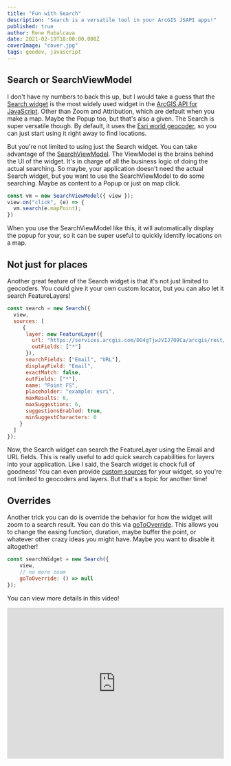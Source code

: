 ```yaml
---
title: "Fun with Search"
description: "Search is a versatile tool in your ArcGIS JSAPI apps!"
published: true
author: Rene Rubalcava
date: 2021-02-19T10:00:00.000Z
coverImage: "cover.jpg"
tags: geodev, javascript
---
```


## Search or SearchViewModel

I don't have ny numbers to back this up, but I would take a guess that the [Search widget](https://developers.arcgis.com/javascript/latest/api-reference/esri-widgets-Search.html) is the most widely used widget in the [ArcGIS API for JavaScript](https://developers.arcgis.com/javascript/). Other than Zoom and Attribution, which are default when you make a map. Maybe the Popup too, but that's also a given. The Search is super versatile though. By default, it uses the [Esri world geocoder](https://developers.arcgis.com/rest/geocode/api-reference/overview-world-geocoding-service.htm), so you can just start using it right away to find locations.

But you're not limited to using just the Search widget. You can take advantage of the [SearchViewModel](https://developers.arcgis.com/javascript/latest/api-reference/esri-widgets-Search-SearchViewModel.html). The ViewModel is the brains behind the UI of the widget. It's in charge of all the business logic of doing the actual searching. So maybe, your application doesn't need the actual Search widget, but you want to use the SearchViewModel to do some searching. Maybe as content to a Popup or just on map click.

```js
const vm = new SearchViewModel({ view });
view.on("click", (e) => {
  vm.search(e.mapPoint);
})
```

When you use the SearchViewModel like this, it will automatically display the popup for your, so it can be super useful to quickly identify locations on a map.

## Not just for places

Another great feature of the Search widget is that it's not just limited to geocoders. You could give it your own custom locator, but you can also let it search FeatureLayers!

```js
const search = new Search({
  view,
  sources: [
     {
      layer: new FeatureLayer({
        url: "https://services.arcgis.com/DO4gTjwJVIJ7O9Ca/arcgis/rest/services/GeoForm_Survey_v11_live/FeatureServer/0",
        outFields: ["*"]
      }),
      searchFields: ["Email", "URL"],
      displayField: "Email",
      exactMatch: false,
      outFields: ["*"],
      name: "Point FS",
      placeholder: "example: esri",
      maxResults: 6,
      maxSuggestions: 6,
      suggestionsEnabled: true,
      minSuggestCharacters: 0
    }
  ]
});
```

Now, the Search widget can search the FeatureLayer using the Email and URL fields. This is really useful to add quick search capabilities for layers into your application. Like I said, the Search widget is chock full of goodness! You can even provide [custom sources](https://developers.arcgis.com/javascript/latest/sample-code/widgets-search-customsource/) for your widget, so you're not limited to geocoders and layers. But that's a topic for another time!

## Overrides

Another trick you can do is override the behavior for how the widget will zoom to a search result. You can do this via [goToOverride](https://developers.arcgis.com/javascript/latest/api-reference/esri-widgets-Search.html#goToOverride). This allows you to change the easing function, duration, maybe buffer the point, or whatever other crazy ideas you might have. Maybe you want to disable it altogether!

```js
const searchWidget = new Search({
    view,
    // no more zoom
    goToOverride: () => null
});
```

You can view more details in this video!

<iframe width="100%" height="350" src="https://www.youtube.com/embed/f8cNv77nJTQ" frameborder="0" allow="accelerometer; autoplay; clipboard-write; encrypted-media; gyroscope; picture-in-picture" allowfullscreen></iframe>
